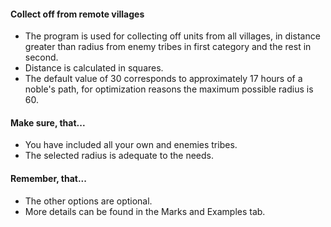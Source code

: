 #### Collect off from remote villages
* The program is used for collecting off units from all villages, in distance greater than radius from enemy tribes in first category and the rest in second.
* Distance is calculated in squares.
* The default value of 30 corresponds to approximately 17 hours of a noble's path, for optimization reasons the maximum possible radius is 60.
#### Make sure, that...
* You have included all your own and enemies tribes.
* The selected radius is adequate to the needs.
#### Remember, that...
* The other options are optional.
* More details can be found in the Marks and Examples tab.